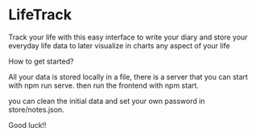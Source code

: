 # LifeTrack
Track your life with this easy interface to write your diary and store your everyday life data to later visualize in charts any aspect of your life

How to get started?

All your data is stored locally in a file, there is a server that you can start with npm run serve.
then run the frontend with npm start.

you can clean the initial data and set your own password in store/notes.json.

Good luck!!
